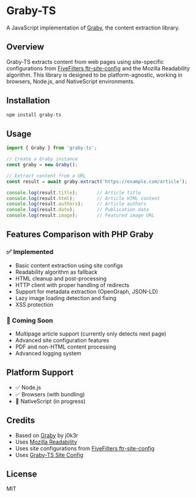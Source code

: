 # Graby-TS

A JavaScript implementation of [Graby](https://github.com/j0k3r/graby), the content extraction library.

## Overview

Graby-TS extracts content from web pages using site-specific configurations from [FiveFilters ftr-site-config](https://github.com/fivefilters/ftr-site-config) and the Mozilla Readability algorithm. This library is designed to be platform-agnostic, working in browsers, Node.js, and NativeScript environments.

## Installation

```bash
npm install graby-ts
```

## Usage

```javascript
import { Graby } from 'graby-ts';

// Create a Graby instance
const graby = new Graby();

// Extract content from a URL
const result = await graby.extract('https://example.com/article');

console.log(result.title);       // Article title
console.log(result.html);        // Article HTML content
console.log(result.authors);     // Article authors
console.log(result.date);        // Publication date
console.log(result.image);       // Featured image URL
```

## Features Comparison with PHP Graby

### ✅ Implemented
- Basic content extraction using site configs
- Readability algorithm as fallback
- HTML cleanup and post-processing
- HTTP client with proper handling of redirects
- Support for metadata extraction (OpenGraph, JSON-LD)
- Lazy image loading detection and fixing
- XSS protection

### 🚧 Coming Soon
- Multipage article support (currently only detects next page)
- Advanced site configuration features
- PDF and non-HTML content processing
- Advanced logging system

## Platform Support
- ✅ Node.js
- ✅ Browsers (with bundling)
- 🚧 NativeScript (in progress)

## Credits
- Based on [Graby](https://github.com/j0k3r/graby) by j0k3r
- Uses [Mozilla Readability](https://github.com/mozilla/readability)
- Uses site configurations from [FiveFilters ftr-site-config](https://github.com/fivefilters/ftr-site-config)
- Uses [Graby-TS Site Config](https://github.com/NextReader-app/graby-ts-site-config)

## License

MIT